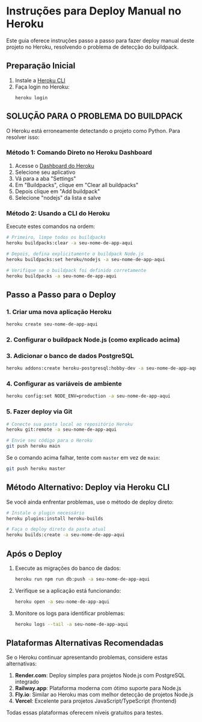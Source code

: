 # Instruções para Deploy Manual no Heroku

Este guia oferece instruções passo a passo para fazer deploy manual deste projeto no Heroku, resolvendo o problema de detecção do buildpack.

## Preparação Inicial

1. Instale a [Heroku CLI](https://devcenter.heroku.com/articles/heroku-cli)
2. Faça login no Heroku:
   ```
   heroku login
   ```

## SOLUÇÃO PARA O PROBLEMA DO BUILDPACK

O Heroku está erroneamente detectando o projeto como Python. Para resolver isso:

### Método 1: Comando Direto no Heroku Dashboard

1. Acesse o [Dashboard do Heroku](https://dashboard.heroku.com/)
2. Selecione seu aplicativo
3. Vá para a aba "Settings"
4. Em "Buildpacks", clique em "Clear all buildpacks"
5. Depois clique em "Add buildpack"
6. Selecione "nodejs" da lista e salve

### Método 2: Usando a CLI do Heroku

Execute estes comandos na ordem:

```bash
# Primeiro, limpe todos os buildpacks
heroku buildpacks:clear -a seu-nome-de-app-aqui

# Depois, defina explicitamente o buildpack Node.js
heroku buildpacks:set heroku/nodejs -a seu-nome-de-app-aqui

# Verifique se o buildpack foi definido corretamente
heroku buildpacks -a seu-nome-de-app-aqui
```

## Passo a Passo para o Deploy

### 1. Criar uma nova aplicação Heroku

```bash
heroku create seu-nome-de-app-aqui
```

### 2. Configurar o buildpack Node.js (como explicado acima)

### 3. Adicionar o banco de dados PostgreSQL

```bash
heroku addons:create heroku-postgresql:hobby-dev -a seu-nome-de-app-aqui
```

### 4. Configurar as variáveis de ambiente

```bash
heroku config:set NODE_ENV=production -a seu-nome-de-app-aqui
```

### 5. Fazer deploy via Git

```bash
# Conecte sua pasta local ao repositório Heroku
heroku git:remote -a seu-nome-de-app-aqui

# Envie seu código para o Heroku
git push heroku main
```

Se o comando acima falhar, tente com `master` em vez de `main`:

```bash
git push heroku master
```

## Método Alternativo: Deploy via Heroku CLI

Se você ainda enfrentar problemas, use o método de deploy direto:

```bash
# Instale o plugin necessário
heroku plugins:install heroku-builds

# Faça o deploy direto da pasta atual
heroku builds:create -a seu-nome-de-app-aqui
```

## Após o Deploy

1. Execute as migrações do banco de dados:
   ```bash
   heroku run npm run db:push -a seu-nome-de-app-aqui
   ```

2. Verifique se a aplicação está funcionando:
   ```bash
   heroku open -a seu-nome-de-app-aqui
   ```

3. Monitore os logs para identificar problemas:
   ```bash
   heroku logs --tail -a seu-nome-de-app-aqui
   ```

## Plataformas Alternativas Recomendadas

Se o Heroku continuar apresentando problemas, considere estas alternativas:

1. **Render.com**: Deploy simples para projetos Node.js com PostgreSQL integrado
2. **Railway.app**: Plataforma moderna com ótimo suporte para Node.js
3. **Fly.io**: Similar ao Heroku mas com melhor detecção de projetos Node.js
4. **Vercel**: Excelente para projetos JavaScript/TypeScript (frontend)

Todas essas plataformas oferecem níveis gratuitos para testes.